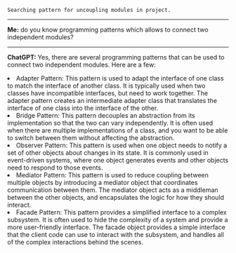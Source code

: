 
```
Searching pattern for uncoupling modules in project.
```

---


**Me:**
do you know programming patterns which allows to connect two independent modules?

---

**ChatGPT:**
Yes, there are several programming patterns that can be used to connect two independent modules. Here are a few:
<li>Adapter Pattern: This pattern is used to adapt the interface of one class to match the interface of another class. It is typically used when two classes have incompatible interfaces, but need to work together. The adapter pattern creates an intermediate adapter class that translates the interface of one class into the interface of the other.</li><li>Bridge Pattern: This pattern decouples an abstraction from its implementation so that the two can vary independently. It is often used when there are multiple implementations of a class, and you want to be able to switch between them without affecting the abstraction.</li><li>Observer Pattern: This pattern is used when one object needs to notify a set of other objects about changes in its state. It is commonly used in event-driven systems, where one object generates events and other objects need to respond to those events.</li><li>Mediator Pattern: This pattern is used to reduce coupling between multiple objects by introducing a mediator object that coordinates communication between them. The mediator object acts as a middleman between the other objects, and encapsulates the logic for how they should interact.</li><li>Facade Pattern: This pattern provides a simplified interface to a complex subsystem. It is often used to hide the complexity of a system and provide a more user-friendly interface. The facade object provides a simple interface that the client code can use to interact with the subsystem, and handles all of the complex interactions behind the scenes.</li>
